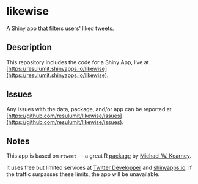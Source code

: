 # likewise

A Shiny app that filters users' liked tweets.

## Description

This repository includes the code for a Shiny App, live at [https://resulumit.shinyapps.io/likewise](https://resulumit.shinyapps.io/likewise).

## Issues

Any issues with the data, package, and/or app can be reported at [https://github.com/resulumit/likewise/issues](https://github.com/resulumit/likewise/issues).


## Notes

This app is based on  `rtweet` &mdash; a great R [package](https://rtweet.info/) by [Michael W. Kearney](https://mikewk.com/).

It uses free but limited services at [Twitter Developper](https://developer.twitter.com/en) and [shinyapps.io](https://www.shinyapps.io/). If the traffic surpasses these limits, the app will be unavailable.
